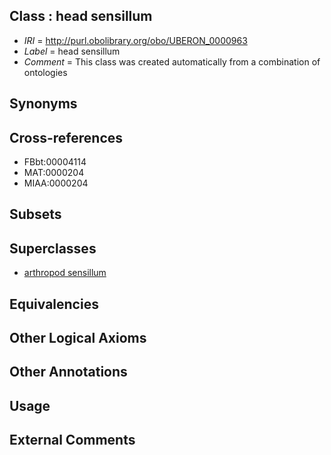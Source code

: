 
## Class : head sensillum

 * *IRI* = http://purl.obolibrary.org/obo/UBERON_0000963
 * *Label* = head sensillum
 * *Comment* = This class was created automatically from a combination of ontologies

## Synonyms


## Cross-references

 * FBbt:00004114
 * MAT:0000204
 * MIAA:0000204

## Subsets


## Superclasses

 * [arthropod sensillum](../../UBERON/36/UBERON_0002536.md)

## Equivalencies


## Other Logical Axioms


## Other Annotations


## Usage


## External Comments

